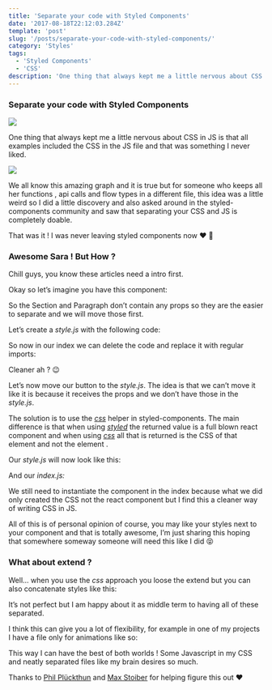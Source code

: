 ```yaml
---
title: 'Separate your code with Styled Components'
date: '2017-08-18T22:12:03.284Z'
template: 'post'
slug: '/posts/separate-your-code-with-styled-components/'
category: 'Styles'
tags:
  - 'Styled Components'
  - 'CSS'
description: 'One thing that always kept me a little nervous about CSS in JS is that all examples included the CSS in the JS file and that was something…'
---
```


### Separate your code with Styled Components

![](https://cdn-images-1.medium.com/max/2560/1*MsIjgwnnUe3vtgXDb6WZGA.png)

One thing that always kept me a little nervous about CSS in JS is that all examples included the CSS in the JS file and that was something I never liked.

![](https://cdn-images-1.medium.com/max/600/1*FykL425jaOEm8f_FTaPgRA.png)

We all know this amazing graph and it is true but for someone who keeps all her functions , api calls and flow types in a different file, this idea was a little weird so I did a little discovery and also asked around in the styled-components community and saw that separating your CSS and JS is completely doable.

That was it ! I was never leaving styled components now ❤️ 🎉

### Awesome Sara ! But How ?

Chill guys, you know these articles need a intro first.

Okay so let’s imagine you have this component:

So the Section and Paragraph don’t contain any props so they are the easier to separate and we will move those first.

Let’s create a _style.js_ with the following code:

So now in our index we can delete the code and replace it with regular imports:

Cleaner ah ? 😉

Let’s now move our button to the _style.js_. The idea is that we can’t move it like it is because it receives the props and we don’t have those in the _style.js_.

The solution is to use the [_css_](https://www.styled-components.com/docs/api#css) helper in styled-components. The main difference is that when using [_styled_](https://www.styled-components.com/docs/api#styled) the returned value is a full blown react component and when using [_css_](https://www.styled-components.com/docs/api#css) all that is returned is the CSS of that element and not the element .

Our _style.js_ will now look like this:

And our _index.js:_

We still need to instantiate the component in the index because what we did only created the CSS not the react component but I find this a cleaner way of writing CSS in JS.

All of this is of personal opinion of course, you may like your styles next to your component and that is totally awesome, I’m just sharing this hoping that somewhere someway someone will need this like I did 😝

### What about extend ?

Well… when you use the _css_ approach you loose the extend but you can also concatenate styles like this:

It’s not perfect but I am happy about it as middle term to having all of these separated.

I think this can give you a lot of flexibility, for example in one of my projects I have a file only for animations like so:

This way I can have the best of both worlds ! Some Javascript in my CSS and neatly separated files like my brain desires so much.

Thanks to [Phil Plückthun](https://twitter.com/_philpl) and [Max Stoiber](https://twitter.com/mxstbr) for helping figure this out ❤️
